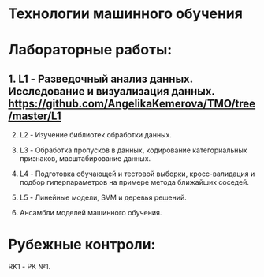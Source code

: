 # Технологии машинного обучения


# Лабораторные работы:
## 1. L1 - Разведочный анализ данных. Исследование и визуализация данных. https://github.com/AngelikaKemerova/TMO/tree/master/L1

2. L2 - Изучение библиотек обработки данных.

3. L3 - Обработка пропусков в данных, кодирование категориальных признаков, масштабирование данных.

4. L4 - Подготовка обучающей и тестовой выборки, кросс-валидация и подбор гиперпараметров на примере метода ближайших соседей.

5. L5 - Линейные модели, SVM и деревья решений.

6. Ансамбли моделей машинного обучения.


# Рубежные контроли:
RK1 - РК №1.
